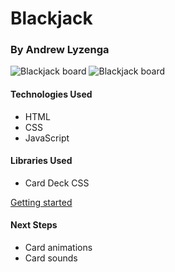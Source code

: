 # Blackjack
### By Andrew Lyzenga

![Blackjack board](https://imgur.com/73hT7Or.png)
![Blackjack board](https://imgur.com/tbY8DIi.png)

#### Technologies Used
- HTML
- CSS
- JavaScript

#### Libraries Used
- Card Deck CSS

[Getting started](https://lyzengar.github.io/Blackjack/)

#### Next Steps
- Card animations
- Card sounds